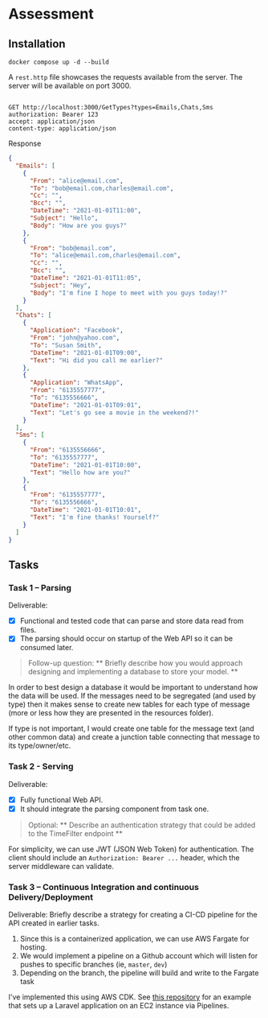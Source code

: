 # Assessment

## Installation

`docker compose up -d --build`

A `rest.http` file showcases the requests available from the server. The server will be available on port 3000.

```http

GET http://localhost:3000/GetTypes?types=Emails,Chats,Sms
authorization: Bearer 123
accept: application/json
content-type: application/json
```

Response
```json
{
  "Emails": [
    {
      "From": "alice@email.com",
      "To": "bob@email.com,charles@email.com",
      "Cc": "",
      "Bcc": "",
      "DateTime": "2021-01-01T11:00",
      "Subject": "Hello",
      "Body": "How are you guys?"
    },
    {
      "From": "bob@email.com",
      "To": "alice@email.com,charles@email.com",
      "Cc": "",
      "Bcc": "",
      "DateTime": "2021-01-01T11:05",
      "Subject": "Hey",
      "Body": "I'm fine I hope to meet with you guys today!?"
    }
  ],
  "Chats": [
    {
      "Application": "Facebook",
      "From": "john@yahoo.com",
      "To": "Susan Smith",
      "DateTime": "2021-01-01T09:00",
      "Text": "Hi did you call me earlier?"
    },
    {
      "Application": "WhatsApp",
      "From": "6135557777",
      "To": "6135556666",
      "DateTime": "2021-01-01T09:01",
      "Text": "Let's go see a movie in the weekend?!"
    }
  ],
  "Sms": [
    {
      "From": "6135556666",
      "To": "6135557777",
      "DateTime": "2021-01-01T10:00",
      "Text": "Hello how are you?"
    },
    {
      "From": "6135557777",
      "To": "6135556666",
      "DateTime": "2021-01-01T10:01",
      "Text": "I'm fine thanks! Yourself?"
    }
  ]
}

```

## Tasks

### Task 1 – Parsing

Deliverable:

- [x] Functional and tested code that can parse and store data read from files.
- [x] The parsing should occur on startup of the Web API so it can be consumed later.

> Follow-up question:
> ** Briefly describe how you would approach designing and implementing a database to store your model. **

In order to best design a database it would be important to understand how the data will be used. If the messages need to be segregated (and used by type) then it makes sense to create new tables for each type of message (more or less how they are presented in the resources folder).

If type is not important, I would create one table for the message text (and other common data) and create a junction table connecting that message to its type/owner/etc.

### Task 2 - Serving

Deliverable:

- [x] Fully functional Web API.
- [x] It should integrate the parsing component from task one.

> Optional:
> ** Describe an authentication strategy that could be added to the TimeFilter endpoint **

For simplicity, we can use JWT (JSON Web Token) for authentication. The client should include an `Authorization: Bearer ...` header, which the server middleware can validate.

### Task 3 – Continuous Integration and continuous Delivery/Deployment

Deliverable:
Briefly describe a strategy for creating a CI-CD pipeline for the API created in earlier tasks.

1. Since this is a containerized application, we can use AWS Fargate for hosting. 
2. We would implement a pipeline on a Github account which will listen for pushes to specific branches (ie, `master`, `dev`)
3. Depending on the branch, the pipeline will build and write to the Fargate task

I've implemented this using AWS CDK. See [this repository](https://github.com/RizaHKhan/cdk-for-laravel-deployment/blob/master/lib/constructs/pipeline.ts) for an example that sets up a Laravel application on an EC2 instance via Pipelines.
